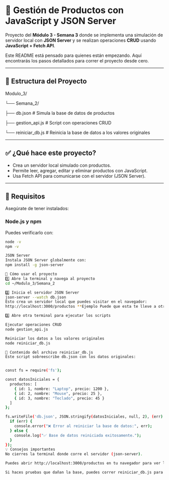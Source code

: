 # 🛒 Gestión de Productos con JavaScript y JSON Server

Proyecto del **Módulo 3 - Semana 3** donde se implementa una simulación de servidor local con **JSON Server** y se realizan operaciones **CRUD** usando **JavaScript + Fetch API**.

Este README está pensado para quienes están empezando. Aquí encontrarás los pasos detallados para correr el proyecto desde cero.

---

## 📂 Estructura del Proyecto

Modulo_3/

└── Semana_2/

├── db.json # Simula la base de datos de productos

├── gestion_api.js # Script con operaciones CRUD

└── reiniciar_db.js # Reinicia la base de datos a los valores originales


---

## ✅ ¿Qué hace este proyecto?

- Crea un servidor local simulado con productos.
- Permite leer, agregar, editar y eliminar productos con JavaScript.
- Usa Fetch API para comunicarse con el servidor (JSON Server).

---

## 🔧 Requisitos

Asegúrate de tener instalados:

### Node.js y npm

Puedes verificarlo con:

```bash
node -v
npm -v

JSON Server
Instala JSON Server globalmente con:
npm install -g json-server

🚀 Cómo usar el proyecto
1️⃣ Abre la terminal y navega al proyecto
cd ~/Modulo_3/Semana_2

2️⃣ Inicia el servidor JSON Server
json-server --watch db.json
Esto crea un servidor local que puedes visitar en el navegador:
http://localhost:3000/productos **Ejemplo Puede que esta te lleve a otro puerto** 

3️⃣ Abre otra terminal para ejecutar los scripts

Ejecutar operaciones CRUD
node gestion_api.js

Reiniciar los datos a los valores originales
node reiniciar_db.js

🔄 Contenido del archivo reiniciar_db.js
Este script sobreescribe db.json con los datos originales:


const fs = require('fs');

const datosIniciales = {
  productos: [
    { id: 1, nombre: "Laptop", precio: 1200 },
    { id: 2, nombre: "Mouse", precio: 25 },
    { id: 3, nombre: "Teclado", precio: 45 }
  ]
};

fs.writeFile('db.json', JSON.stringify(datosIniciales, null, 2), (err) => {
  if (err) {
    console.error("❌ Error al reiniciar la base de datos:", err);
  } else {
    console.log("✅ Base de datos reiniciada exitosamente.");
  }
});
💡 Consejos importantes
No cierres la terminal donde corre el servidor (json-server).

Puedes abrir http://localhost:3000/productos en tu navegador para ver los datos en JSON.

Si haces pruebas que dañan la base, puedes correr reiniciar_db.js para restaurarla.



